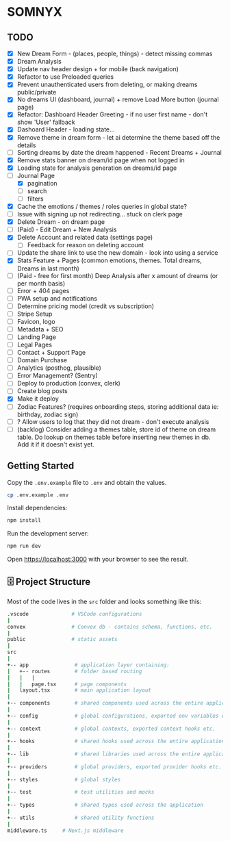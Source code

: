 # SOMNYX

## TODO

- [x] New Dream Form - (places, people, things) - detect missing commas
- [x] Dream Analysis
- [x] Update nav header design + for mobile (back navigation)
- [x] Refactor to use Preloaded queries
- [x] Prevent unauthenticated users from deleting, or making dreams public/private
- [x] No dreams UI (dashboard, journal) + remove Load More button (journal page)
- [x] Refactor: Dashboard Header Greeting - if no user first name - don't show 'User' fallback
- [x] Dashoard Header - loading state...
- [x] Remove theme in dream form - let ai determine the theme based off the details
- [ ] Sorting dreams by date the dream happened - Recent Dreams + Journal
- [x] Remove stats banner on dream/id page when not logged in
- [x] Loading state for analysis generation on dreams/id page
- [ ] Journal Page
  - [x] pagination
  - [ ] search
  - [ ] filters
- [x] Cache the emotions / themes / roles queries in global state?
- [ ] Issue with signing up not redirecting... stuck on clerk page
- [x] Delete Dream - on dream page
- [ ] (Paid) - Edit Dream + New Analysis
- [x] Delete Account and related data (settings page)
  - [ ] Feedback for reason on deleting account
- [ ] Update the share link to use the new domain - look into using a service
- [x] Stats Feature + Pages (common emotions, themes. Total dreams, Dreams in last month)
- [ ] (Paid - free for first month) Deep Analysis after x amount of dreams (or per month basis)
- [ ] Error + 404 pages
- [ ] PWA setup and notifications
- [ ] Determine pricing model (credit vs subscription)
- [ ] Stripe Setup
- [ ] Favicon, logo
- [ ] Metadata + SEO
- [ ] Landing Page
- [ ] Legal Pages
- [ ] Contact + Support Page
- [ ] Domain Purchase
- [ ] Analytics (posthog, plausible)
- [ ] Error Management? (Sentry)
- [ ] Deploy to production (convex, clerk)
- [ ] Create blog posts
- [x] Make it deploy
- [ ] Zodiac Features? (requires onboarding steps, storing additional data ie: birthday, zodiac sign)
- [ ] ? Allow users to log that they did not dream - don't execute analysis
- [ ] (backlog) Consider adding a themes table, store id of theme on dream table. Do lookup on themes table before inserting new themes in db. Add it if it doesn't exist yet.

## Getting Started

Copy the `.env.example` file to `.env` and obtain the values.

```bash
cp .env.example .env
```

Install dependencies:

```bash
npm install
```

Run the development server:

```bash
npm run dev
```

Open [https://localhost:3000](https://localhost:3000) with your browser to see the result.

## 🗄️ Project Structure

Most of the code lives in the `src` folder and looks something like this:

```sh
.vscode              # VSCode configurations
|
convex               # Convex db - contains schema, functions, etc.
|
public               # static assets
|
src
|
+-- app               # application layer containing:
|   +-- routes        # folder based routing
|   |   |
|   |   page.tsx      # page components
|   layout.tsx        # main application layout
|
+-- components        # shared components used across the entire application
|
+-- config            # global configurations, exported env variables etc.
|
+-- context           # global contexts, exported context hooks etc.
|
+-- hooks             # shared hooks used across the entire application
|
+-- lib               # shared libraries used across the entire application
|
+-- providers         # global providers, exported provider hooks etc.
|
+-- styles            # global styles
|
+-- test              # test utilities and mocks
|
+-- types             # shared types used across the application
|
+-- utils             # shared utility functions
|
middleware.ts     # Next.js middleware
```
